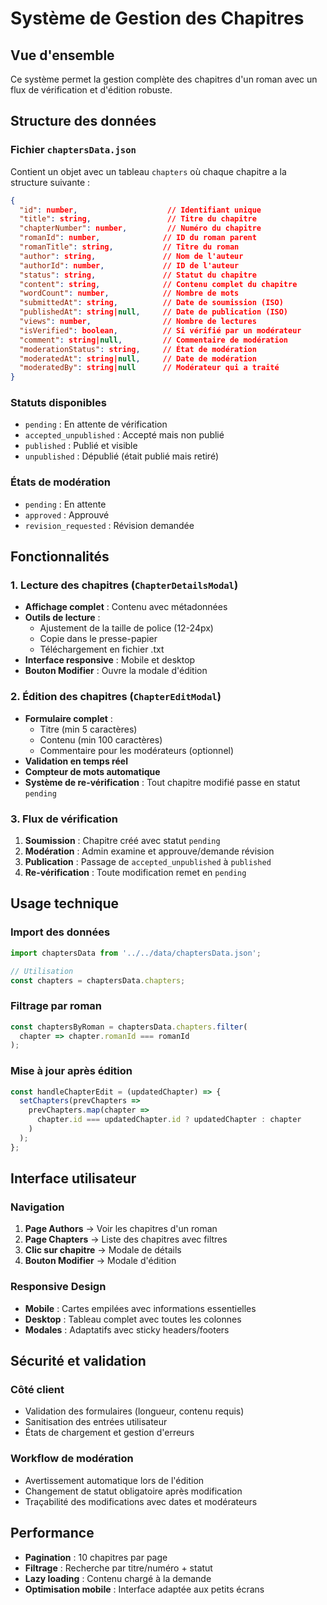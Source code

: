 # Système de Gestion des Chapitres

## Vue d'ensemble

Ce système permet la gestion complète des chapitres d'un roman avec un flux de vérification et d'édition robuste.

## Structure des données

### Fichier `chaptersData.json`

Contient un objet avec un tableau `chapters` où chaque chapitre a la structure suivante :

```json
{
  "id": number,                    // Identifiant unique
  "title": string,                 // Titre du chapitre
  "chapterNumber": number,         // Numéro du chapitre
  "romanId": number,              // ID du roman parent
  "romanTitle": string,           // Titre du roman
  "author": string,               // Nom de l'auteur
  "authorId": number,             // ID de l'auteur
  "status": string,               // Statut du chapitre
  "content": string,              // Contenu complet du chapitre
  "wordCount": number,            // Nombre de mots
  "submittedAt": string,          // Date de soumission (ISO)
  "publishedAt": string|null,     // Date de publication (ISO)
  "views": number,                // Nombre de lectures
  "isVerified": boolean,          // Si vérifié par un modérateur
  "comment": string|null,         // Commentaire de modération
  "moderationStatus": string,     // État de modération
  "moderatedAt": string|null,     // Date de modération
  "moderatedBy": string|null      // Modérateur qui a traité
}
```

### Statuts disponibles

- `pending` : En attente de vérification
- `accepted_unpublished` : Accepté mais non publié
- `published` : Publié et visible
- `unpublished` : Dépublié (était publié mais retiré)

### États de modération

- `pending` : En attente
- `approved` : Approuvé
- `revision_requested` : Révision demandée

## Fonctionnalités

### 1. Lecture des chapitres (`ChapterDetailsModal`)

- **Affichage complet** : Contenu avec métadonnées
- **Outils de lecture** :
  - Ajustement de la taille de police (12-24px)
  - Copie dans le presse-papier
  - Téléchargement en fichier .txt
- **Interface responsive** : Mobile et desktop
- **Bouton Modifier** : Ouvre la modale d'édition

### 2. Édition des chapitres (`ChapterEditModal`)

- **Formulaire complet** :
  - Titre (min 5 caractères)
  - Contenu (min 100 caractères)
  - Commentaire pour les modérateurs (optionnel)
- **Validation en temps réel**
- **Compteur de mots automatique**
- **Système de re-vérification** : Tout chapitre modifié passe en statut `pending`

### 3. Flux de vérification

1. **Soumission** : Chapitre créé avec statut `pending`
2. **Modération** : Admin examine et approuve/demande révision
3. **Publication** : Passage de `accepted_unpublished` à `published`
4. **Re-vérification** : Toute modification remet en `pending`

## Usage technique

### Import des données

```javascript
import chaptersData from '../../data/chaptersData.json';

// Utilisation
const chapters = chaptersData.chapters;
```

### Filtrage par roman

```javascript
const chaptersByRoman = chaptersData.chapters.filter(
  chapter => chapter.romanId === romanId
);
```

### Mise à jour après édition

```javascript
const handleChapterEdit = (updatedChapter) => {
  setChapters(prevChapters => 
    prevChapters.map(chapter => 
      chapter.id === updatedChapter.id ? updatedChapter : chapter
    )
  );
};
```

## Interface utilisateur

### Navigation

1. **Page Authors** → Voir les chapitres d'un roman
2. **Page Chapters** → Liste des chapitres avec filtres
3. **Clic sur chapitre** → Modale de détails
4. **Bouton Modifier** → Modale d'édition

### Responsive Design

- **Mobile** : Cartes empilées avec informations essentielles
- **Desktop** : Tableau complet avec toutes les colonnes
- **Modales** : Adaptatifs avec sticky headers/footers

## Sécurité et validation

### Côté client

- Validation des formulaires (longueur, contenu requis)
- Sanitisation des entrées utilisateur
- États de chargement et gestion d'erreurs

### Workflow de modération

- Avertissement automatique lors de l'édition
- Changement de statut obligatoire après modification
- Traçabilité des modifications avec dates et modérateurs

## Performance

- **Pagination** : 10 chapitres par page
- **Filtrage** : Recherche par titre/numéro + statut
- **Lazy loading** : Contenu chargé à la demande
- **Optimisation mobile** : Interface adaptée aux petits écrans 
 
 
 